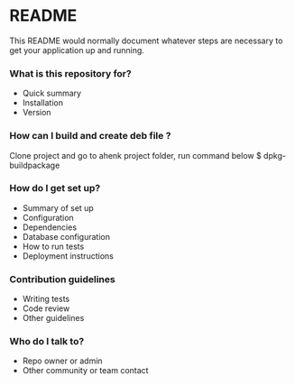 # README #

This README would normally document whatever steps are necessary to get your application up and running.


### What is this repository for? ###

* Quick summary
* Installation
* Version


### How can I build and create deb file ? ###

Clone project and go to ahenk project folder, run command below
$ dpkg-buildpackage


### How do I get set up? ###

* Summary of set up
* Configuration
* Dependencies
* Database configuration
* How to run tests
* Deployment instructions

### Contribution guidelines ###

* Writing tests
* Code review
* Other guidelines

### Who do I talk to? ###

* Repo owner or admin
* Other community or team contact

